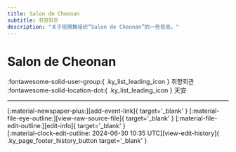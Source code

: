 ```yaml
---
title: Salon de Cheonan
subtitle: 취향회관
description: "关于摇摆舞组织“Salon de Cheonan”的一些信息。"
---
```


# Salon de Cheonan

:fontawesome-solid-user-group:{ .ky_list_leading_icon } 취향회관  
:fontawesome-solid-location-dot:{ .ky_list_leading_icon } 天安  


---

<div class="ky_page_footer" markdown>
<div class="ky_page_footer_trailing" markdown="span">
[:material-newspaper-plus:][add-event-link]{ target='_blank' }
[:material-file-eye-outline:][view-raw-source-file]{ target='_blank' }
[:material-file-edit-outline:][edit-info]{ target='_blank' }
</div>
<div class="ky_page_footer_leading" markdown="span">
[:material-clock-edit-outline: 2024-06-30 10:35 UTC][view-edit-history]{ .ky_page_footer_history_button target='_blank' }
</div>
</div>

[add-event-link]: https://github.com/swingdance/events/issues/new?assignees=&labels=add+event&projects=&template=02-add_entity.yml&title=%5Bkr%5D%20%3CName%3E&region=kr&province=Cheonan&city=Cheonan&org_id=salon-de-cheonan "添加活动"
[view-raw-source-file]: https://github.com/swingdance/orgs/blob/main/kr/salon-de-cheonan.json "查看原始源文件"
[edit-info]: https://github.com/swingdance/orgs/issues/new?assignees=&labels=update+org&projects=&template=03-update_entity.yml&title=%5Bkr%5D%20Salon%20de%20Cheonan&region=kr&id=salon-de-cheonan&name=Salon%20de%20Cheonan "编辑信息"

[view-edit-history]: https://github.com/swingdance/orgs/commits/main/kr/salon-de-cheonan.json "查看编辑历史"

